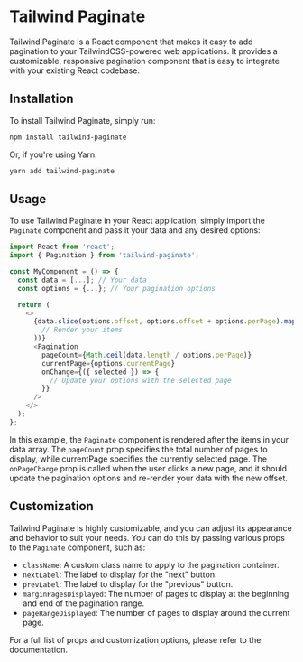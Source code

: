 # Tailwind Paginate
Tailwind Paginate is a React component that makes it easy to add pagination to your TailwindCSS-powered web applications. It provides a customizable, responsive pagination component that is easy to integrate with your existing React codebase.

## Installation
To install Tailwind Paginate, simply run:
```bash
npm install tailwind-paginate
```
Or, if you're using Yarn:
```bash
yarn add tailwind-paginate
```
## Usage
To use Tailwind Paginate in your React application, simply import the `Paginate` component and pass it your data and any desired options:

```javascript
import React from 'react';
import { Pagination } from 'tailwind-paginate';

const MyComponent = () => {
  const data = [...]; // Your data
  const options = {...}; // Your pagination options

  return (
    <>
      {data.slice(options.offset, options.offset + options.perPage).map(item => (
        // Render your items
      ))}
      <Pagination
        pageCount={Math.ceil(data.length / options.perPage)}
        currentPage={options.currentPage}
        onChange={({ selected }) => {
          // Update your options with the selected page
        }}
      />
    </>
  );
};

```
In this example, the `Paginate` component is rendered after the items in your data array. The `pageCount` prop specifies the total number of pages to display, while currentPage specifies the currently selected page. The `onPageChange` prop is called when the user clicks a new page, and it should update the pagination options and re-render your data with the new offset.

## Customization
Tailwind Paginate is highly customizable, and you can adjust its appearance and behavior to suit your needs. You can do this by passing various props to the `Paginate` component, such as:
- `className`: A custom class name to apply to the pagination container.
- `nextLabel`: The label to display for the "next" button.
- `prevLabel`: The label to display for the "previous" button.
- `marginPagesDisplayed`: The number of pages to display at the beginning and end of the pagination range.
- `pageRangeDisplayed`: The number of pages to display around the current page.
  
For a full list of props and customization options, please refer to the documentation.